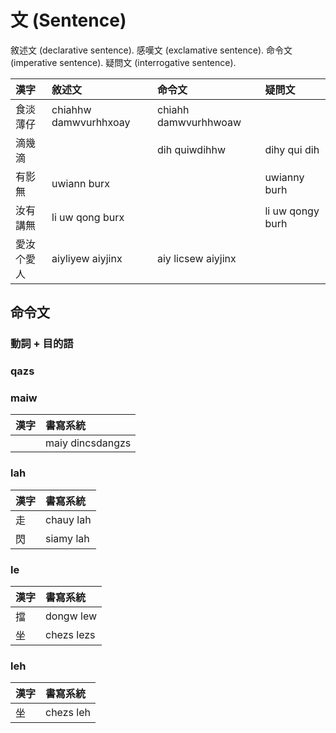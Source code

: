 # 文 (Sentence)

敘述文 (declarative sentence). 感嘆文 (exclamative sentence). 命令文 (imperative sentence). 疑問文 (interrogative sentence).

| 漢字 | 敘述文 | 命令文 | 疑問文 |
| :--- | :--- | :--- | :--- |
| 食淡薄仔 | chiahhw damwvurhhxoay | chiahh damwvurhhwoaw | |
| 滴幾滴 | | dih quiwdihhw | dihy qui dih |
| 有影無 | uwiann burx | | uwianny burh |
| 汝有講無 | li uw qong burx | | li uw qongy burh |
| 愛汝个愛人 | aiyliyew aiyjinx | aiy licsew aiyjinx | |

## 命令文

### 動詞 + 目的語

### qazs

### maiw

| 漢字 | 書寫系統 |
| :--- | :--- |
|| maiy dincsdangzs |

### lah

| 漢字 | 書寫系統 |
| :--- | :--- |
| 走 | chauy lah |
| 閃 | siamy lah |

### le

| 漢字 | 書寫系統 |
| :--- | :--- |
| 擋 | dongw lew |
| 坐 | chezs lezs |

### leh

| 漢字 | 書寫系統 |
| :--- | :--- |
| 坐 | chezs leh |
